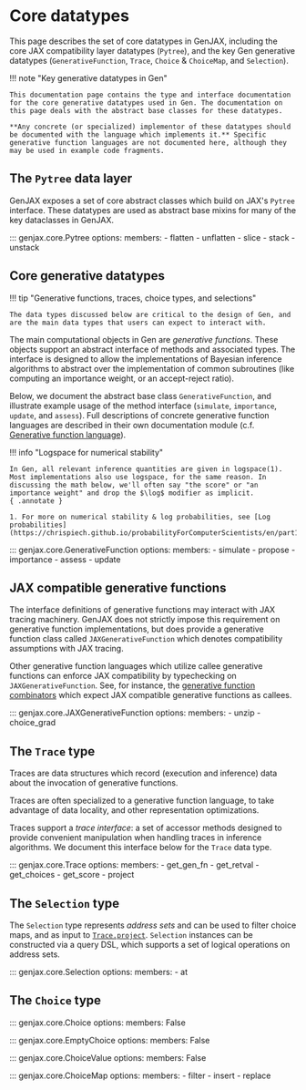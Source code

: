 # Core datatypes

This page describes the set of core datatypes in GenJAX, including the core JAX compatibility layer datatypes (`Pytree`), and the key Gen generative datatypes (`GenerativeFunction`, `Trace`, `Choice` & `ChoiceMap`, and `Selection`).

!!! note "Key generative datatypes in Gen"

    This documentation page contains the type and interface documentation for the core generative datatypes used in Gen. The documentation on this page deals with the abstract base classes for these datatypes.

    **Any concrete (or specialized) implementor of these datatypes should be documented with the language which implements it.** Specific generative function languages are not documented here, although they may be used in example code fragments.


## The `Pytree` data layer

GenJAX exposes a set of core abstract classes which build on JAX's `Pytree` interface. These datatypes are used as abstract base mixins for many of the key dataclasses in GenJAX.

::: genjax.core.Pytree
    options:
      members:
        - flatten
        - unflatten
        - slice
        - stack
        - unstack

## Core generative datatypes

!!! tip "Generative functions, traces, choice types, and selections"

    The data types discussed below are critical to the design of Gen, and are the main data types that users can expect to interact with.

The main computational objects in Gen are _generative functions_. These objects support an abstract interface of methods and associated types. The interface is designed to allow the implementations of Bayesian inference algorithms to abstract over the implementation of common subroutines (like computing an importance weight, or an accept-reject ratio).

Below, we document the abstract base class `GenerativeFunction`, and illustrate example usage of the method interface (`simulate`, `importance`, `update`, and `assess`). Full descriptions of concrete generative function languages are described in their own documentation module (c.f. [Generative function language](../generative_functions/index.md)).

!!! info "Logspace for numerical stability"

    In Gen, all relevant inference quantities are given in logspace(1). Most implementations also use logspace, for the same reason. In discussing the math below, we'll often say "the score" or "an importance weight" and drop the $\log$ modifier as implicit.
    { .annotate }

    1. For more on numerical stability & log probabilities, see [Log probabilities](https://chrispiech.github.io/probabilityForComputerScientists/en/part1/log_probabilities/).

::: genjax.core.GenerativeFunction
    options:
      members:
        - simulate
        - propose
        - importance
        - assess
        - update

## JAX compatible generative functions

The interface definitions of generative functions may interact with JAX tracing machinery. GenJAX does not strictly impose this requirement on generative function implementations, but does provide a generative function class called `JAXGenerativeFunction` which denotes compatibility assumptions with JAX tracing.

Other generative function languages which utilize callee generative functions can enforce JAX compatibility by typechecking on `JAXGenerativeFunction`. See, for instance, the [generative function combinators](../generative_functions/combinators/index.md) which expect JAX compatible generative functions as callees.

::: genjax.core.JAXGenerativeFunction
    options:
      members:
      - unzip
      - choice_grad

## The `Trace` type

Traces are data structures which record (execution and inference) data about the invocation of generative functions.

Traces are often specialized to a generative function language, to take advantage of data locality, and other representation optimizations.

Traces support a _trace interface_: a set of accessor methods designed to provide convenient manipulation when handling traces in inference algorithms. We document this interface below for the `Trace` data type.

::: genjax.core.Trace
    options:
      members:
        - get_gen_fn
        - get_retval
        - get_choices
        - get_score
        - project
## The `Selection` type

The `Selection` type represents _address sets_ and can be used to filter choice maps, and as input to [`Trace.project`](#genjax.core.Trace.project). `Selection` instances can be constructed via a query DSL, which supports a set of logical operations on address sets.

::: genjax.core.Selection
    options:
      members:
        - at

## The `Choice` type

::: genjax.core.Choice
    options:
      members: False

::: genjax.core.EmptyChoice
    options:
      members: False

::: genjax.core.ChoiceValue
    options:
      members: False

::: genjax.core.ChoiceMap
    options:
      members:
        - filter
        - insert
        - replace
